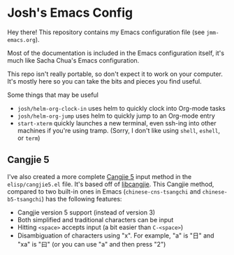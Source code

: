 # Josh's Emacs Config

Hey there! This repository contains my Emacs configuration file (see
`jmm-emacs.org`).

Most of the documentation is included in the Emacs configuration itself, it's much like Sacha Chua's Emacs configuration.

This repo isn't really portable, so don't expect it to work on your
computer. It's mostly here so you can take the bits and pieces you
find useful.

Some things that may be useful
- `josh/helm-org-clock-in` uses helm to quickly clock into Org-mode tasks
- `josh/helm-org-jump` uses helm to quickly jump to an Org-mode entry
- `start-xterm` quickly launches a new terminal, even ssh-ing into other machines if you're using tramp. (Sorry, I don't like using `shell`, `eshell`, or `term`)

## Cangjie 5 ##

I've also created a more complete
[Cangjie 5](https://en.wikipedia.org/wiki/Cangjie_input_method) input
method in the `elisp/cangjie5.el` file. It's based off of
[libcangjie](https://github.com/Cangjians/libcangjie). This Cangjie
method, compared to two built-in ones in Emacs (`chinese-cns-tsangchi` and `chinese-b5-tsangchi`) has the following
features:
- Cangjie version 5 support (instead of version 3)
- Both simplified and traditional characters can be input
- Hitting `<space>` accepts input (a bit easier than `C-<space>`)
- Disambiguation of characters using "x". For example, "a" is "日" and "xa" is "曰" (or you can use "a" and then press "2")

